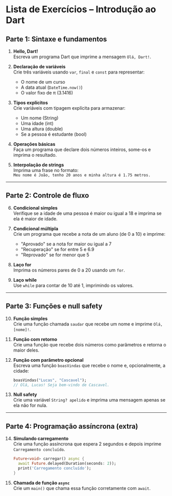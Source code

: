 


# Lista de Exercícios – Introdução ao Dart

## Parte 1: Sintaxe e fundamentos

1. **Hello, Dart!**  
   Escreva um programa Dart que imprime a mensagem `Olá, Dart!`.

2. **Declaração de variáveis**  
   Crie três variáveis usando `var`, `final` e `const` para representar:
   - O nome de um curso
   - A data atual (`DateTime.now()`)
   - O valor fixo de π (3.1416)

3. **Tipos explícitos**  
   Crie variáveis com tipagem explícita para armazenar:
   - Um nome (String)
   - Uma idade (int)
   - Uma altura (double)
   - Se a pessoa é estudante (bool)

4. **Operações básicas**  
   Faça um programa que declare dois números inteiros, some-os e imprima o resultado.

5. **Interpolação de strings**  
   Imprima uma frase no formato:  
   `Meu nome é João, tenho 20 anos e minha altura é 1.75 metros.`

---

## Parte 2: Controle de fluxo

6. **Condicional simples**  
   Verifique se a idade de uma pessoa é maior ou igual a 18 e imprima se ela é maior de idade.

7. **Condicional múltipla**  
   Crie um programa que recebe a nota de um aluno (de 0 a 10) e imprime:
   - "Aprovado" se a nota for maior ou igual a 7
   - "Recuperação" se for entre 5 e 6.9
   - "Reprovado" se for menor que 5

8. **Laço for**  
   Imprima os números pares de 0 a 20 usando um `for`.

9. **Laço while**  
   Use `while` para contar de 10 até 1, imprimindo os valores.

---

## Parte 3: Funções e null safety

10. **Função simples**  
    Crie uma função chamada `saudar` que recebe um nome e imprime `Olá, [nome]!`.

11. **Função com retorno**  
    Crie uma função que recebe dois números como parâmetros e retorna o maior deles.

12. **Função com parâmetro opcional**  
    Escreva uma função `boasVindas` que recebe o nome e, opcionalmente, a cidade:
    ```dart
    boasVindas("Lucas", "Cascavel");
    // Olá, Lucas! Seja bem-vindo de Cascavel.
    ```

13. **Null safety**  
    Crie uma variável `String? apelido` e imprima uma mensagem apenas se ela não for nula.

---

## Parte 4: Programação assíncrona (extra)

14. **Simulando carregamento**  
    Crie uma função assíncrona que espera 2 segundos e depois imprime `Carregamento concluído`.

    ```dart
    Future<void> carregar() async {
      await Future.delayed(Duration(seconds: 2));
      print('Carregamento concluído');
    }
    ```

15. **Chamada de função `async`**  
    Crie um `main()` que chama essa função corretamente com `await`.